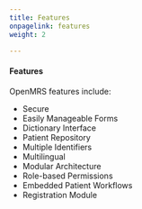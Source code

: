```yaml
---
title: Features
onpagelink: features
weight: 2

---
```


#### **Features**

OpenMRS features include:

- Secure
- Easily Manageable Forms
- Dictionary Interface
- Patient Repository
- Multiple Identifiers
- Multilingual
- Modular Architecture
- Role-based Permissions
- Embedded Patient Workflows
- Registration Module
 